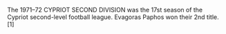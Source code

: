 The 1971–72 CYPRIOT SECOND DIVISION was the 17st season of the Cypriot second-level football league. Evagoras Paphos won their 2nd title.[1]
